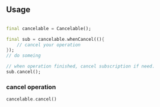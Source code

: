 ## Usage

```dart

final cancelable = Cancelable();

final sub = cancelable.whenCancel((){
    // cancel your operation
});
// do someing

// when operation finished, cancel subscription if need.
sub.cancel();
```

### cancel operation
```dart
cancelable.cancel()
```